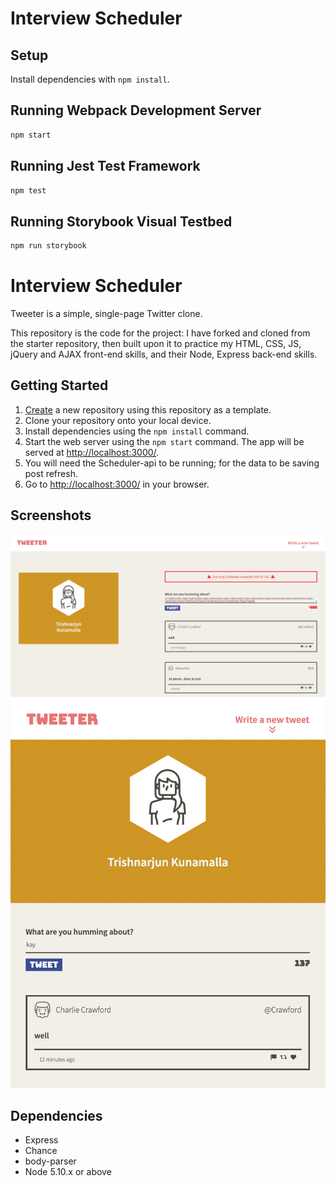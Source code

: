 # Interview Scheduler

## Setup

Install dependencies with `npm install`.

## Running Webpack Development Server

```sh
npm start
```

## Running Jest Test Framework

```sh
npm test
```

## Running Storybook Visual Testbed

```sh
npm run storybook
```
# Interview Scheduler

Tweeter is a simple, single-page Twitter clone.

This repository is the code for the project: I have forked and cloned from the starter repository, then built upon it to practice my HTML, CSS, JS, jQuery and AJAX front-end skills, and their Node, Express back-end skills.

## Getting Started

1. [Create](https://docs.github.com/en/repositories/creating-and-managing-repositories/creating-a-repository-from-a-template) a new repository using this repository as a template.
2. Clone your repository onto your local device.
3. Install dependencies using the `npm install` command.
3. Start the web server using the `npm start` command. The app will be served at <http://localhost:3000/>.
4. You will need the Scheduler-api to be running; for the data to be saving post refresh.
5. Go to <http://localhost:3000/> in your browser.

## Screenshots

!["deskstop site of showing error when characters are too long"](https://github.com/Trishnarjun/tweeter/blob/master/docs/desktop-tweet-too-long.png)
!["mobile site of showing tweets box"](https://github.com/Trishnarjun/tweeter/blob/master/docs/tweet-box.png)

## Dependencies

- Express
- Chance
- body-parser
- Node 5.10.x or above